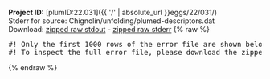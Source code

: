 **Project ID:** [plumID:22.031]({{ '/' | absolute_url }}eggs/22/031/)  
Stderr for source:  Chignolin/unfolding/plumed-descriptors.dat   
Download: [zipped raw stdout](plumed-descriptors.dat.plumed_master.stdout.txt.zip) - [zipped raw stderr](plumed-descriptors.dat.plumed_master.stderr.txt.zip) 
{% raw %}
<pre>
#! Only the first 1000 rows of the error file are shown below
#! To inspect the full error file, please download the zipped raw stderr file above
</pre>
{% endraw %}
